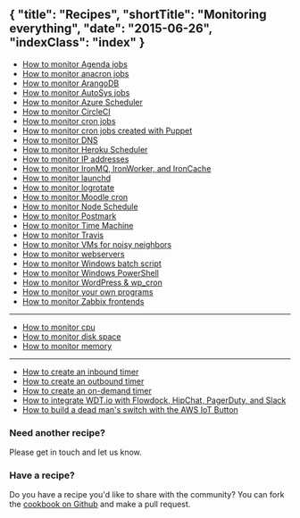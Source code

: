 {
  "title": "Recipes",
  "shortTitle": "Monitoring everything",
  "date": "2015-06-26",
  "indexClass": "index"
}
---

- [How to monitor Agenda jobs](agenda.html)
- [How to monitor anacron jobs](anacron.html)
- [How to monitor ArangoDB](arangodb.html)
- [How to monitor AutoSys jobs](autosys.html)
- [How to monitor Azure Scheduler](azure_scheduler.html)
- [How to monitor CircleCI](circleci_github.html)
- [How to monitor cron jobs](cron.html)
- [How to monitor cron jobs created with Puppet](puppet.html)
- [How to monitor DNS](dns.html)
- [How to monitor Heroku Scheduler](heroku_scheduler.html)
- [How to monitor IP addresses](ip_address.html)
- [How to monitor IronMQ, IronWorker, and IronCache](iron_io.html)
- [How to monitor launchd](launchd.html)
- [How to monitor logrotate](logrotate.html)
- [How to monitor Moodle cron](moodle.html)
- [How to monitor Node Schedule](node_schedule.html)
- [How to monitor Postmark](postmark_status.html)
- [How to monitor Time Machine](time_machine.html)
- [How to monitor Travis](travis_github.html)
- [How to monitor VMs for noisy neighbors](noisy_neighbor.html)
- [How to monitor webservers](webserver.html)
- [How to monitor Windows batch script](windows_batch_script.html)
- [How to monitor Windows PowerShell](powershell.html)
- [How to monitor WordPress & wp_cron](wp_cron.html)
- [How to monitor your own programs](programmatic_kicks.html)
- [How to monitor Zabbix frontends](zabbix_frontend.html)
_____

- [How to monitor cpu](cpu.html)
- [How to monitor disk space](disk_space.html)
- [How to monitor memory](memory.html)
_____

- [How to create an inbound timer](inbound_timer.html)
- [How to create an outbound timer](outbound_timer.html)
- [How to create an on-demand timer](ondemand_timer.html)
- [How to integrate WDT.io with Flowdock, HipChat, PagerDuty, and Slack](email_integrations.html)
- [How to build a dead man's switch with the AWS IoT Button](aws_iot.html)

### Need another recipe?
Please get in touch and let us know.

### Have a recipe?
Do you have a recipe you'd like to share with the community? You can fork the [cookbook on Github](https://github.com/wdtio/wdt-recipes) and make a pull request.
